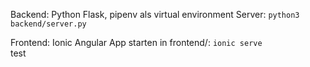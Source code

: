 Backend: Python Flask, pipenv als virtual environment
Server: `python3 backend/server.py`


Frontend: Ionic Angular
App starten in frontend/: `ionic serve`  
test